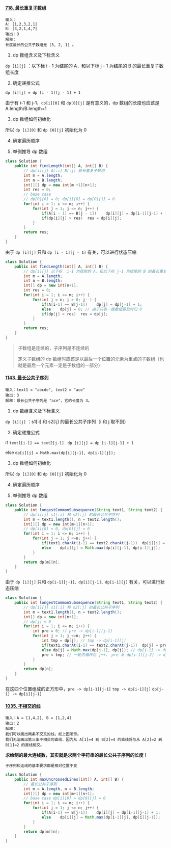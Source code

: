 #### [718. 最长重复子数组](https://leetcode-cn.com/problems/maximum-length-of-repeated-subarray/)

```
输入：
A: [1,2,3,2,1]
B: [3,2,1,4,7]
输出：3
解释：
长度最长的公共子数组是 [3, 2, 1] 。
```

1. dp 数组含义及下标含义

`dp [i][j]` ：以下标 i - 1 为结尾的 A，和以下标 j - 1 为结尾的 B 的最长重复子数组长度

2. 确定递推公式

`dp [i][j] = dp [i - 1][j - 1] + 1` 

由于有 i-1 和 j-1，`dp[i][0]` 和 `dp[0][j]` 是有意义的，dp 数组的长度也应该是 A.length/B.length+1

3. dp 数组如何初始化

所以 `dp [i][0]` 和 `dp [0][j]` 初始化为 0

4. 确定遍历顺序

5. 举例推导 dp 数组

```java
class Solution {
    public int findLength(int[] A, int[] B) {
        // dp[i][j] A[:i] B[:j] 最长重复子数组
        int m = A.length;
        int n = B.length;
        int[][] dp = new int[m +1][n+1];
        int res = 0;
        // base case
        // dp[0][0] = 0; dp[i][0] = dp[0][j] = 0
        for(int i = 1; i <= m; i++) {
            for(int j = 1; j <= n; j++) {
                if(A[i - 1] == B[j - 1])    dp[i][j] = dp[i-1][j-1] + 1;
                if(dp[i][j] > res)  res = dp[i][j];
            }
        }
        return res;
    }
}
```

由于 `dp [i][j]` 只和 `dp [i - 1][j - 1]` 有关，可以进行状态压缩

```java
class Solution {
    public int findLength(int[] A, int[] B) {
        // dp[i][j] 以下标  i-1 为结尾的 A，和以下标 j-1 为结尾的 B 的最长重复子数组
        int m = A.length;
        int n = B.length;
        int[] dp = new int[n+1];
        int res = 0;
        for(int i = 1; i <= m; i++) {
            for(int j = n; j > 0; j--) {
                if(A[i-1] == B[j-1])    dp[j] = dp[j-1] + 1;
                else    dp[j] = 0; // 由于只有一维数组要及时归 0
                if(dp[j] > res)  res = dp[j];
            }
        }
        return res;
    }
}
```

> 子数组是连续的，子序列是不连续的
>
> 定义子数组的 dp 数组时应该是以最后一个位置的元素为重点的子数组（也就是最后一个元素一定是子数组的一部分）

#### [1143. 最长公共子序列](https://leetcode-cn.com/problems/longest-common-subsequence/)

```
输入：text1 = "abcde", text2 = "ace" 
输出：3  
解释：最长公共子序列是 "ace"，它的长度为 3。
```

1. dp 数组含义及下标含义

`dp [i][j]` ：s1[:i] 和 s2[:j] 的最长公共子序列（i 和 j 取不到）

2. 确定递推公式

if `text1[i-1] == text2[j-1] `  `dp [i][j] = dp [i-1][j-1] + 1`

else	`dp[i][j] = Math.max(dp[i][j-1], dp[i-1][j]);`

3. dp 数组如何初始化

所以 `dp [i][0]` 和 `dp [0][j]` 初始化为 0

4. 确定遍历顺序

5. 举例推导 dp 数组

```java
class Solution {
    public int longestCommonSubsequence(String text1, String text2) {
        // dp[i][j] s1[:i] 和 s2[:j] 的最长公共子序列
        int m = text1.length(), n = text2.length();
        int[][] dp = new int[m+1][n+1];
        // dp[i][0] = 0, dp[0][j] = 0
        for(int i = 1; i <= m; i++) {
            for(int j = 1; j <=n; j++) {
                if(text1.charAt(i-1) == text2.charAt(j-1))  dp[i][j] = dp[i-1][j-1] + 1;
                else    dp[i][j] = Math.max(dp[i][j-1], dp[i-1][j]);
            }
        }
        return dp[m][n];
    }
}
```

由于 `dp [i][j]` 只和 `dp[i-1][j-1]、dp[i][j-1]、dp[i-1][j]` 有关，可以进行状态压缩

```java
class Solution {
    public int longestCommonSubsequence(String text1, String text2) {
        // dp[i][j] s1[:i] 和 s2[:j] 的最长公共子序列
        int m = text1.length(), n = text2.length();
        int[] dp = new int[n+1];
        // dp[j] = 0
        for(int i = 1; i <= m; i++) {
            int pre = 0; // pre -> dp[i-1][j-1]
            for(int j = 1; j <=n; j++) {
                int tmp = dp[j]; // tmp -> dp[i-1][j]
                if(text1.charAt(i-1) == text2.charAt(j-1))  dp[j] = pre + 1;
                else dp[j] = Math.max(dp[j-1], dp[j]); // dp[j-1] -> dp[i][j-1]
                pre = tmp; // 一轮内循环后 j++， pre 从 dp[i-1][j-2] -> dp[i-1][j-1]
            }
        }
        return dp[n];
    }
}
```

在这四个位置组成的正方形中，`pre -> dp[i-1][j-1]` `tmp -> dp[i-1][j]` `dp[j-1] -> dp[i][j-1]`

#### [1035. 不相交的线](https://leetcode-cn.com/problems/uncrossed-lines/)

```
输入：A = [1,4,2], B = [1,2,4]
输出：2
解释：
我们可以画出两条不交叉的线，如上图所示。
我们无法画出第三条不相交的直线，因为从 A[1]=4 到 B[2]=4 的直线将与从 A[2]=2 到 B[1]=2 的直线相交。
```

**求绘制的最大连线数，其实就是求两个字符串的最长公共子序列的长度！**

`子序列和连线的基本要求都是相对位置不变`

```java
class Solution {
    public int maxUncrossedLines(int[] A, int[] B) {
        // 最长公共子序列
        int m = A.length, n = B.length;
        int[][] dp = new int[m+1][n+1];
        // base case dp[i][0] = dp[0][j] = 0
        for(int i = 1; i <= m; i++) {
            for(int j = 1; j <= n; j++) {
                if(A[i-1] == B[j-1])    dp[i][j] = dp[i-1][j-1] + 1;
                else    dp[i][j] = Math.max(dp[i-1][j], dp[i][j-1]);
            }
        }
        return dp[m][n];
    }
}
```



